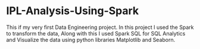 # IPL-Analysis-Using-Spark
This if my very first Data Engineering project.
In this project I used the Spark to transform the data, Along with this I used Spark SQL for SQL Analytics and Visualize the data using python libraries Matplotlib and Seaborn.
